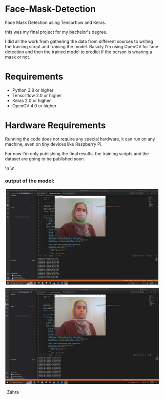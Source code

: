 # Face-Mask-Detection
Face Mask Detection using Tensorflow and Keras.

this was my final project for my bachelor's degree.

I did all the work from gathering the data from different sources to writing the training script and training the model.
Basicly I'm using OpenCV for face detection and then the trained model to predict if the person is wearing a mask or not.


# Requirements
- Python 3.8 or higher
- Tensorflow 2.0 or higher
- Keras 2.0 or higher
- OpenCV 4.0 or higher


# Hardware Requirements
Running the code does not require any special hardware, it can run on any machine, even on tiny devices like Raspberry Pi.

For now I'm only publishing the final results.
the training scripts and the dataset are going to be published soon.


\n
\n
### output of the model:
![output-res](images/output-res.PNG)


-Zahra
